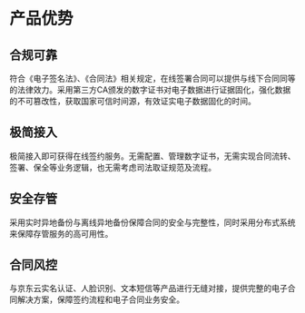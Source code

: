# 产品优势

## 合规可靠

符合《电子签名法》、《合同法》相关规定，在线签署合同可以提供与线下合同同等的法律效力。采用第三方CA颁发的数字证书对电子数据进行证据固化，强化数据的不可篡改性，获取国家可信时间源，有效证实电子数据固化的时间。

## 极简接入

极简接入即可获得在线签约服务。无需配置、管理数字证书，无需实现合同流转、签署、保全等业务逻辑，也无需考虑司法取证规范及流程。

## 安全存管

采用实时异地备份与离线异地备份保障合同的安全与完整性，同时采用分布式系统来保障存管服务的高可用性。

## 合同风控

与京东云实名认证、人脸识别、文本短信等产品进行无缝对接，提供完整的电子合同解决方案，保障签约流程和电子合同业务安全。